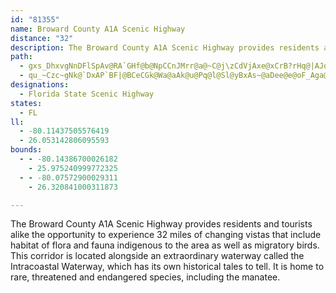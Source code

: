 ```yaml
---
id: "81355"
name: Broward County A1A Scenic Highway
distance: "32"
description: The Broward County A1A Scenic Highway provides residents and tourists alike the opportunity to experience 32 miles of changing vistas that include habitat of flora and fauna indigenous to the area as well as migratory birds.
path:
  - gxs_DhxvgNnDFlSpAv@RA`GHf@b@NpCCnJMrr@a@~C@j\zCdVjAxe@xCrB?rHq@|AJdFv@jH`@p^E`BDvNxAtCPtw@r@xEr@nEdAtNxEx@l@p@~@jElIhGbMnClA|EB|KQ|Ae@pAgA~AKnVDdEFlOjChFl@xg@`FdB~@jBdCtArA`Bl@nB^xR`B~G?lZ|@dc@DjDDtBLzW~CdGdA~xAdRjaArEjXxAjIj@RLbGXnJrAjUzFvDj@p^dCfWrA|PzAdGPxId@dKJta@EPSlDCbEg@`B?|Jl@xWdCbJ`Bnj@vC^Rdv@dAnMZrAXxBdA|B`CxAjAhFrAlFx@nKBbHe@fGIpBSbCg@fCMbGr@h@E~M~@bBTvBv@|@j@dPzL|ATnIX~CX|A\vB`ApA|@fCxCFf@lAzDR~DCnJ|@pfAh@dcAha@k@`ZYnCDdO_A`e@uGz[aF`FWrHJlE`@bH~AnGfCvFvDtAfAbDfDtHtKLb@|N~RtFdDlFjAfCTzp@e@?aCO{AK{GcCe{CK_@GcIpTf@|EJ`GGza@t@t]~@zId@RF`[jAx_AzFzTp@zOr@~GDrKz@fPv@pTRrLy@jBErrAfGfGPz_@tBbRr@fCHbAI~FuA|De@
  - qu_~Czc~gNk@`DxAP`BF|@BCeCGk@Wa@aAk@u@Pq@l@Sl@yBxAs~@aDee@e@oF_Aga@Y}FQeE}@}J_G}@]k@Ty@bBWH}O`@{@SYQiAmBg@_@aAMeARi@AqE[WGmAgA[MmEWyA[qBNk@?
designations:
  - Florida State Scenic Highway
states:
  - FL
ll:
  - -80.11437505576419
  - 26.053142806095593
bounds:
  - - -80.14386700026182
    - 25.975240999772325
  - - -80.07572900029311
    - 26.320841000311873

---
```


The Broward County A1A Scenic Highway provides residents and tourists alike the opportunity to experience 32 miles of changing vistas that include habitat of flora and fauna indigenous to the area as well as migratory birds.  This corridor is located alongside an extraordinary waterway called the Intracoastal Waterway, which has its own historical tales to tell.  It is home to rare, threatened and endangered species, including the manatee.
